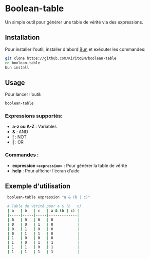# Boolean-table

Un simple outil pour générer une table de vérité via des expressions.


## Installation

Pour installer l'outil, installer d'abord [Bun](https://bun.sh/) et exécuter les commandes:

```bash
git clone https://github.com/KiritoEM/boolean-table
cd boolean-table
bun install
```

## Usage

Pour lancer l'outil: 

```bash
boolean-table
```
### Expressions supportés:
- **a-z ou A-Z** : Variables 
- **&** : AND
- **!** : NOT
- **|** : OR


### Commandes :
- **expression `<expression>`** : Pour générer la table de vérité
- **help** : Pour afficher l'écran d'aide


## Exemple d'utilisation

```bash
 boolean-table expression "a & (b | c)"

 # Table de vérité pour a & (b   c)
 | a   | b   | c   | a & (b | c) |
 |-----|-----|-----|-------------|
 | 0   | 0   | 0   | 0           |
 | 0   | 0   | 1   | 0           |
 | 0   | 1   | 0   | 0           |
 | 0   | 1   | 1   | 0           |
 | 1   | 0   | 0   | 0           |
 | 1   | 0   | 1   | 1           |
 | 1   | 1   | 0   | 1           |
 | 1   | 1   | 1   | 1           |
```



